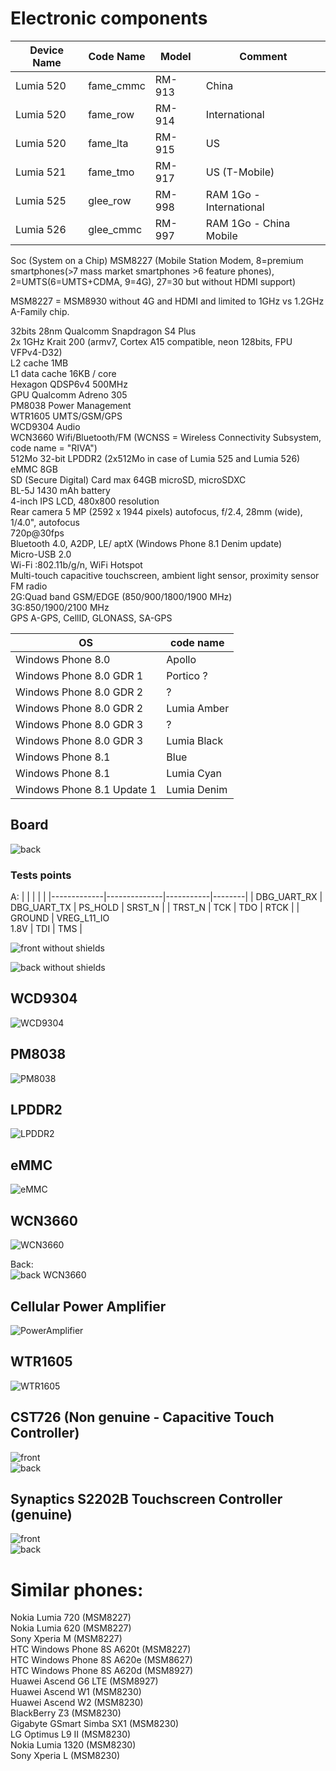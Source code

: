 # Electronic components

| Device Name | Code Name | Model | Comment |
|-------------|-----------|-------|---------|
| Lumia 520 | fame_cmmc | RM-913 | China |
| Lumia 520 | fame_row | RM-914 | International |
| Lumia 520 | fame_lta | RM-915 | US |
| Lumia 521 | fame_tmo | RM-917 | US (T-Mobile) |
| Lumia 525 | glee_row | RM-998 | RAM 1Go - International |
| Lumia 526 | glee_cmmc | RM-997 | RAM 1Go - China Mobile |


Soc (System on a Chip) MSM8227 (Mobile Station Modem, 8=premium smartphones(>7 mass market smartphones >6  feature phones), 2=UMTS(6=UMTS+CDMA, 9=4G), 27=30 but without HDMI support)  
  
MSM8227 = MSM8930 without 4G and HDMI and limited to 1GHz vs 1.2GHz  
A-Family chip. 
  
32bits 28nm Qualcomm Snapdragon S4 Plus   
2x 1GHz Krait 200 (armv7, Cortex A15 compatible, neon 128bits, FPU VFPv4-D32)  
L2 cache 1MB  
L1 data cache 16KB / core  
Hexagon QDSP6v4 500MHz  
GPU Qualcomm Adreno 305  
PM8038 		Power Management  
WTR1605		UMTS/GSM/GPS  
WCD9304		Audio   
WCN3660		Wifi/Bluetooth/FM  (WCNSS = Wireless Connectivity Subsystem, code name = "RIVA")  
512Mo 32-bit LPDDR2  (2x512Mo in case of Lumia 525 and Lumia 526)  
eMMC 8GB  
SD (Secure Digital) Card max 64GB microSD, microSDXC  
BL-5J 1430 mAh battery  
4-inch IPS LCD, 480x800 resolution  
Rear camera 5 MP (2592 x 1944 pixels) autofocus, f/2.4, 28mm (wide), 1/4.0", autofocus  
720p@30fps  
Bluetooth 4.0, A2DP, LE/ aptX (Windows Phone 8.1 Denim update)  
Micro-USB 2.0  
Wi-Fi :802.11b/g/n, WiFi Hotspot  
Multi-touch capacitive touchscreen, ambient light sensor, proximity sensor  
FM radio  
2G:Quad band GSM/EDGE (850/900/1800/1900 MHz)  
3G:850/1900/2100 MHz  
GPS A-GPS, CellID, GLONASS, SA-GPS  

| OS | code name |
|----|-----------|
| Windows Phone 8.0 | Apollo |
| Windows Phone 8.0 GDR 1 | Portico ?	|
| Windows Phone 8.0 GDR 2 | ?	|
| Windows Phone 8.0 GDR 2 | Lumia Amber	|
| Windows Phone 8.0 GDR 3 | ?	|
| Windows Phone 8.0 GDR 3 | Lumia Black	|
| Windows Phone 8.1 | Blue |
| Windows Phone 8.1 | Lumia Cyan |
| Windows Phone 8.1 Update 1 | Lumia Denim |

## Board

![back](DSC00516.JPG)

### Tests points

A:
|             |              |           |        |
|-------------|--------------|-----------|--------|
| DBG_UART_RX	|	DBG_UART_TX	 |	PS_HOLD	 | SRST_N |
| TRST_N			| TCK				   |  TDO			 | RTCK   |
| GROUND			| VREG_L11_IO<br>1.8V	 |	TDI			 | TMS    |

![front without shields](DSC01015.JPG)

![back without shields](DSC01016.JPG)

## WCD9304

![WCD9304](WCD9304.jpg)

## PM8038

![PM8038](PM8038.jpg)

## LPDDR2

![LPDDR2](LPDDR2.jpg)

## eMMC

![eMMC](eMMC.jpg)

## WCN3660

![WCN3660](WCN3660.jpg)  

Back:  
![back WCN3660](BehindWCN3660.jpg)  

## Cellular Power Amplifier

![PowerAmplifier](PowerAmplifier.jpg)

## WTR1605
![WTR1605](WTR1605.jpg)

## CST726 (Non genuine - Capacitive Touch Controller)  
![front](CST726_front.JPG)  
![back](CST726_back.JPG)  

## Synaptics S2202B Touchscreen Controller (genuine)
![front](DSC00518.JPG)  
![back](DSC00517.JPG)  

# Similar phones:  
Nokia Lumia 720 (MSM8227)  
Nokia Lumia 620 (MSM8227)  
Sony Xperia M (MSM8227)  
HTC Windows Phone 8S A620t (MSM8227)  
HTC Windows Phone 8S A620e (MSM8627)  
HTC Windows Phone 8S A620d (MSM8927)  
Huawei Ascend G6 LTE (MSM8927)  
Huawei Ascend W1 (MSM8230)  
Huawei Ascend W2 (MSM8230)  
BlackBerry Z3 (MSM8230)  
Gigabyte GSmart Simba SX1 (MSM8230)  
LG Optimus L9 II (MSM8230)  
Nokia Lumia 1320 (MSM8230)  
Sony Xperia L (MSM8230)  
